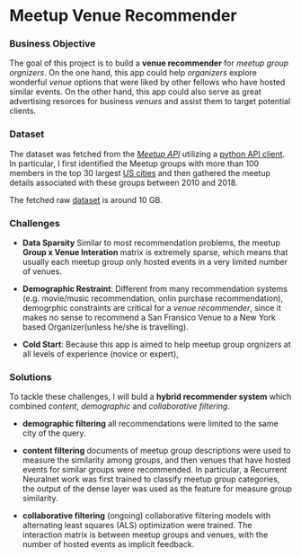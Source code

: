 # Meetup Venue Recommender

### Business Objective
The goal of this project is to build a **venue recommender** for *meetup group orgnizers*. On the one hand, this app could help *organizers* explore wonderful *venue* options that were liked by other fellows who have hosted similar events. On the other hand, this app could also serve as great advertising resorces for business *venues* and assist them to target potential clients. 

### Dataset
The dataset was fetched from the [*Meetup API*](https://www.meetup.com/meetup_api/) utilizing a [python API client](https://pypi.org/project/meetup-api/). In particular, I first identified the Meetup groups with more than 100 members in the top 30 largest [US cities](https://en.wikipedia.org/wiki/List_of_United_States_cities_by_population) and then gathered the meetup details associated with these groups between 2010 and 2018. 

The fetched raw [dataset](https://www.kaggle.com/ruosiwang/meetup) is around 10 GB. 

### Challenges

* **Data Sparsity**  Similar to most recommendation problems, the meetup **Group x Venue Interation** matrix is extremely sparse, which means that usually each meetup group only hosted events in a very limited number of venues.


* **Demographic Restraint**: Different from many recommendation systems (e.g. movie/music recommendation, onlin purchase recommendation), demogrphic constraints are critical for a *venue recommender*, since it makes no sense to recommend a San Fransico Venue to a New York based Organizer(unless he/she is travelling). 


* **Cold Start**: Because this app is aimed to help meetup group orgnizers at all levels of experience (novice or expert), 

### Solutions

To tackle these challenges, I will buld a **hybrid recommender system** which combined *content*, *demographic* and *collaborative filtering*.


* **demographic filtering** all recommendations were limited to the same city of the query.
* **content filtering** documents of meetup group descriptions were used to measure the similarity among groups, and then venues that have hosted events for similar groups were recommended. In particular, a Recurrent Neuralnet work was first trained to classify meetup group categories, the output of the dense layer was used as the feature for measure group similarity.

* **collaborative filtering** (ongoing) collaborative filtering models with alternating least squares (ALS) optimization were trained. The interaction matrix is between meetup groups and venues, with the number of hosted events as implicit feedback.
